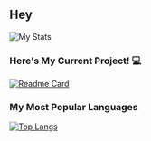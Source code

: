 ## Hey

![My Stats](https://github-readme-stats.vercel.app/api?username=cycle00&show_icons=true&theme=cobalt)

### Here's My Current Project! 💻

[![Readme Card](https://github-readme-stats.vercel.app/api/pin/?username=cycle00&repo=JustRainbowLights)](https://github.com/cycle00/JustRainbowLights)

### My Most Popular Languages

[![Top Langs](https://github-readme-stats.vercel.app/api/top-langs/?username=cycle00&exclude_repo=candybox2clone)](https://github.com/cycle00)
